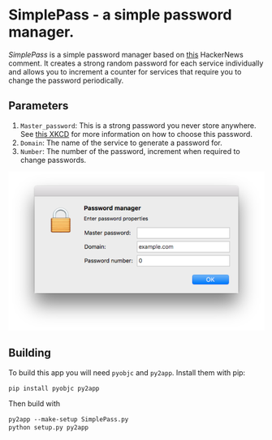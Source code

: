# SimplePass - a simple password manager.

_SimplePass_ is a simple password manager based on
[this](https://news.ycombinator.com/item?id=14777049) HackerNews comment. It
creates a strong random password for each service individually and allows you to
increment a counter for services that require you to change the password
periodically.

## Parameters

1. `Master_password`: This is a strong password you never store anywhere.
See [this XKCD](https://xkcd.com/936) for more information on how to choose this password.
1. `Domain`: The name of the service to generate a password for.
1. `Number`: The number of the password, increment when required to change passwords.

![Example](Example.png)

## Building

To build this app you will need `pyobjc` and `py2app`. Install them with pip:

    pip install pyobjc py2app

Then build with

    py2app --make-setup SimplePass.py
    python setup.py py2app
